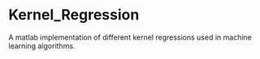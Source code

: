 # Kernel_Regression
A matlab implementation of different kernel regressions used in machine learning algorithms.
